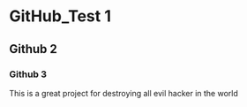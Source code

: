 # GitHub_Test 1
## Github 2
### Github 3
This is a great project for destroying all evil hacker in the world
